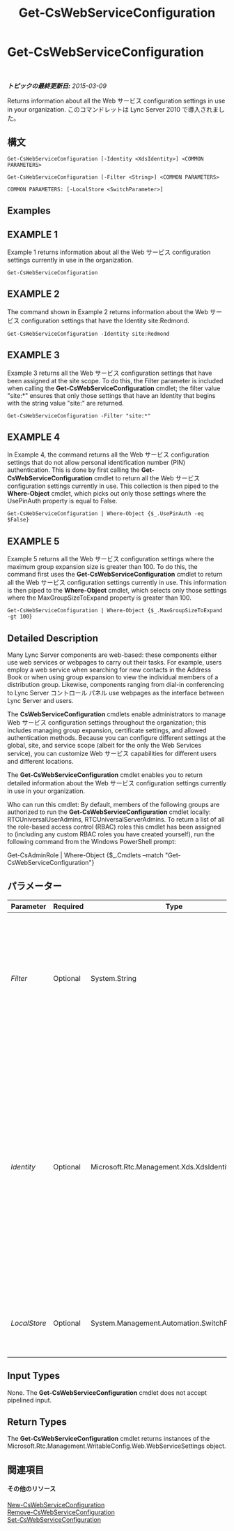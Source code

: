 ﻿---
title: Get-CsWebServiceConfiguration
TOCTitle: Get-CsWebServiceConfiguration
ms:assetid: 28582668-839c-4b04-8211-928c91634672
ms:mtpsurl: https://technet.microsoft.com/ja-jp/library/Gg425751(v=OCS.15)
ms:contentKeyID: 48271520
ms.date: 05/19/2016
mtps_version: v=OCS.15
ms.translationtype: HT
---

# Get-CsWebServiceConfiguration

 

_**トピックの最終更新日:** 2015-03-09_

Returns information about all the Web サービス configuration settings in use in your organization. このコマンドレットは Lync Server 2010 で導入されました。

## 構文

    Get-CsWebServiceConfiguration [-Identity <XdsIdentity>] <COMMON PARAMETERS>

    Get-CsWebServiceConfiguration [-Filter <String>] <COMMON PARAMETERS>

    COMMON PARAMETERS: [-LocalStore <SwitchParameter>]

## Examples

## EXAMPLE 1

Example 1 returns information about all the Web サービス configuration settings currently in use in the organization.

    Get-CsWebServiceConfiguration

## EXAMPLE 2

The command shown in Example 2 returns information about the Web サービス configuration settings that have the Identity site:Redmond.

    Get-CsWebServiceConfiguration -Identity site:Redmond

## EXAMPLE 3

Example 3 returns all the Web サービス configuration settings that have been assigned at the site scope. To do this, the Filter parameter is included when calling the **Get-CsWebServiceConfiguration** cmdlet; the filter value "site:\*" ensures that only those settings that have an Identity that begins with the string value "site:" are returned.

    Get-CsWebServiceConfiguration -Filter "site:*"

## EXAMPLE 4

In Example 4, the command returns all the Web サービス configuration settings that do not allow personal identification number (PIN) authentication. This is done by first calling the **Get-CsWebServiceConfiguration** cmdlet to return all the Web サービス configuration settings currently in use. This collection is then piped to the **Where-Object** cmdlet, which picks out only those settings where the UsePinAuth property is equal to False.

    Get-CsWebServiceConfiguration | Where-Object {$_.UsePinAuth -eq $False}

## EXAMPLE 5

Example 5 returns all the Web サービス configuration settings where the maximum group expansion size is greater than 100. To do this, the command first uses the **Get-CsWebServiceConfiguration** cmdlet to return all the Web サービス configuration settings currently in use. This information is then piped to the **Where-Object** cmdlet, which selects only those settings where the MaxGroupSizeToExpand property is greater than 100.

    Get-CsWebServiceConfiguration | Where-Object {$_.MaxGroupSizeToExpand -gt 100}

## Detailed Description

Many Lync Server components are web-based: these components either use web services or webpages to carry out their tasks. For example, users employ a web service when searching for new contacts in the Address Book or when using group expansion to view the individual members of a distribution group. Likewise, components ranging from dial-in conferencing to Lync Server コントロール パネル use webpages as the interface between Lync Server and users.

The **CsWebServiceConfiguration** cmdlets enable administrators to manage Web サービス configuration settings throughout the organization; this includes managing group expansion, certificate settings, and allowed authentication methods. Because you can configure different settings at the global, site, and service scope (albeit for the only the Web Services service), you can customize Web サービス capabilities for different users and different locations.

The **Get-CsWebServiceConfiguration** cmdlet enables you to return detailed information about the Web サービス configuration settings currently in use in your organization.

Who can run this cmdlet: By default, members of the following groups are authorized to run the **Get-CsWebServiceConfiguration** cmdlet locally: RTCUniversalUserAdmins, RTCUniversalServerAdmins. To return a list of all the role-based access control (RBAC) roles this cmdlet has been assigned to (including any custom RBAC roles you have created yourself), run the following command from the Windows PowerShell prompt:

Get-CsAdminRole | Where-Object {$\_.Cmdlets –match "Get-CsWebServiceConfiguration"}

## パラメーター


<table>
<colgroup>
<col style="width: 25%" />
<col style="width: 25%" />
<col style="width: 25%" />
<col style="width: 25%" />
</colgroup>
<thead>
<tr class="header">
<th>Parameter</th>
<th>Required</th>
<th>Type</th>
<th>Description</th>
</tr>
</thead>
<tbody>
<tr class="odd">
<td><p><em>Filter</em></p></td>
<td><p>Optional</p></td>
<td><p>System.String</p></td>
<td><p>Enables you to use wildcards when specifying the Web サービス configuration settings collection (or collections) to be returned. For example, this syntax returns all the settings configured at the site scope: -Filter &quot;site:*&quot;.</p>
<p>You cannot use both the Filter and the Identity parameters in the same command.</p></td>
</tr>
<tr class="even">
<td><p><em>Identity</em></p></td>
<td><p>Optional</p></td>
<td><p>Microsoft.Rtc.Management.Xds.XdsIdentity</p></td>
<td><p>Unique identifier for the Web サービス configuration settings to be returned. To return the global settings, use this syntax: -Identity global. To return settings configured at the site scope, use syntax similar to this: -Identity &quot;site:Redmond.&quot; Service-scope settings can be returned using syntax like this: -Identity &quot;service:WebServer:atl-cs-001.litwareinc.com&quot;.</p>
<p>You cannot use both the Filter and the Identity parameters in the same command. If you do not specify either parameter, the <strong>Get-CsWebServiceConfiguration</strong> cmdlet will return all the Web サービス settings collections currently in use in your organization.</p></td>
</tr>
<tr class="odd">
<td><p><em>LocalStore</em></p></td>
<td><p>Optional</p></td>
<td><p>System.Management.Automation.SwitchParameter</p></td>
<td><p>Retrieves the Web サービス configuration data from the local replica of the 中央管理ストア rather than from the 中央管理ストア itself.</p></td>
</tr>
</tbody>
</table>


## Input Types

None. The **Get-CsWebServiceConfiguration** cmdlet does not accept pipelined input.

## Return Types

The **Get-CsWebServiceConfiguration** cmdlet returns instances of the Microsoft.Rtc.Management.WritableConfig.Web.WebServiceSettings object.

## 関連項目

#### その他のリソース

[New-CsWebServiceConfiguration](new-cswebserviceconfiguration.md)  
[Remove-CsWebServiceConfiguration](remove-cswebserviceconfiguration.md)  
[Set-CsWebServiceConfiguration](set-cswebserviceconfiguration.md)


